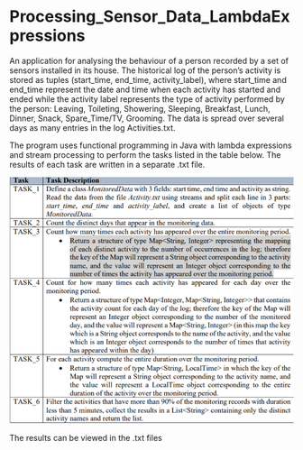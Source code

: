 # Processing_Sensor_Data_LambdaExpressions
An application for analysing the behaviour of a
person recorded by a set of sensors installed in its house. The historical log of the person’s activity
is stored as tuples (start_time, end_time, activity_label), where start_time and end_time represent
the date and time when each activity has started and ended while the activity label represents the
type of activity performed by the person: Leaving, Toileting, Showering, Sleeping, Breakfast,
Lunch, Dinner, Snack, Spare_Time/TV, Grooming. The data is spread over several days as many
entries in the log Activities.txt.

The program uses functional programming in Java with lambda expressions and stream
processing to perform the tasks listed in the table below. The results of each task are written
in a separate .txt file.

![](tasks.png)

The results can be viewed in the .txt files
